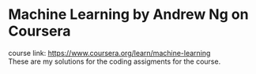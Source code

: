 # Machine Learning by Andrew Ng on Coursera   
course link: https://www.coursera.org/learn/machine-learning      
These are my solutions for the coding assigments for the course.
